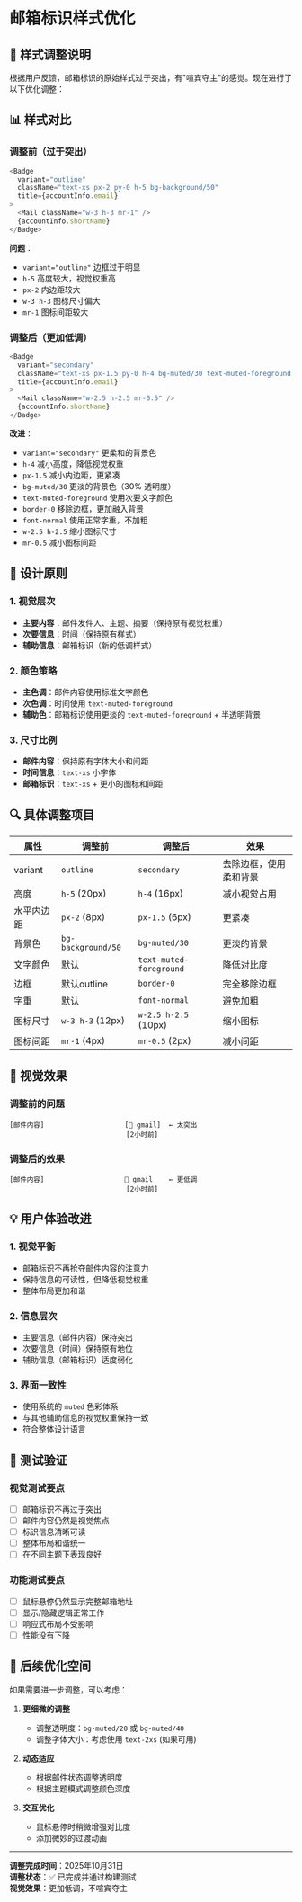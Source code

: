 # 邮箱标识样式优化

## 🎨 样式调整说明

根据用户反馈，邮箱标识的原始样式过于突出，有"喧宾夺主"的感觉。现在进行了以下优化调整：

## 📊 样式对比

### 调整前（过于突出）
```typescript
<Badge 
  variant="outline" 
  className="text-xs px-2 py-0 h-5 bg-background/50"
  title={accountInfo.email}
>
  <Mail className="w-3 h-3 mr-1" />
  {accountInfo.shortName}
</Badge>
```

**问题**：
- `variant="outline"` 边框过于明显
- `h-5` 高度较大，视觉权重高
- `px-2` 内边距较大
- `w-3 h-3` 图标尺寸偏大
- `mr-1` 图标间距较大

### 调整后（更加低调）
```typescript
<Badge 
  variant="secondary" 
  className="text-xs px-1.5 py-0 h-4 bg-muted/30 text-muted-foreground border-0 font-normal"
  title={accountInfo.email}
>
  <Mail className="w-2.5 h-2.5 mr-0.5" />
  {accountInfo.shortName}
</Badge>
```

**改进**：
- `variant="secondary"` 更柔和的背景色
- `h-4` 减小高度，降低视觉权重
- `px-1.5` 减小内边距，更紧凑
- `bg-muted/30` 更淡的背景色（30% 透明度）
- `text-muted-foreground` 使用次要文字颜色
- `border-0` 移除边框，更加融入背景
- `font-normal` 使用正常字重，不加粗
- `w-2.5 h-2.5` 缩小图标尺寸
- `mr-0.5` 减小图标间距

## 🎯 设计原则

### 1. 视觉层次
- **主要内容**：邮件发件人、主题、摘要（保持原有视觉权重）
- **次要信息**：时间（保持原有样式）
- **辅助信息**：邮箱标识（新的低调样式）

### 2. 颜色策略
- **主色调**：邮件内容使用标准文字颜色
- **次色调**：时间使用 `text-muted-foreground`
- **辅助色**：邮箱标识使用更淡的 `text-muted-foreground` + 半透明背景

### 3. 尺寸比例
- **邮件内容**：保持原有字体大小和间距
- **时间信息**：`text-xs` 小字体
- **邮箱标识**：`text-xs` + 更小的图标和间距

## 🔍 具体调整项目

| 属性 | 调整前 | 调整后 | 效果 |
|------|--------|--------|------|
| variant | `outline` | `secondary` | 去除边框，使用柔和背景 |
| 高度 | `h-5` (20px) | `h-4` (16px) | 减小视觉占用 |
| 水平内边距 | `px-2` (8px) | `px-1.5` (6px) | 更紧凑 |
| 背景色 | `bg-background/50` | `bg-muted/30` | 更淡的背景 |
| 文字颜色 | 默认 | `text-muted-foreground` | 降低对比度 |
| 边框 | 默认outline | `border-0` | 完全移除边框 |
| 字重 | 默认 | `font-normal` | 避免加粗 |
| 图标尺寸 | `w-3 h-3` (12px) | `w-2.5 h-2.5` (10px) | 缩小图标 |
| 图标间距 | `mr-1` (4px) | `mr-0.5` (2px) | 减小间距 |

## 🎨 视觉效果

### 调整前的问题
```
[邮件内容]                    [📧 gmail]  ← 太突出
                             [2小时前]
```

### 调整后的效果
```
[邮件内容]                    📧 gmail    ← 更低调
                             [2小时前]
```

## 💡 用户体验改进

### 1. 视觉平衡
- 邮箱标识不再抢夺邮件内容的注意力
- 保持信息的可读性，但降低视觉权重
- 整体布局更加和谐

### 2. 信息层次
- 主要信息（邮件内容）保持突出
- 次要信息（时间）保持原有地位
- 辅助信息（邮箱标识）适度弱化

### 3. 界面一致性
- 使用系统的 `muted` 色彩体系
- 与其他辅助信息的视觉权重保持一致
- 符合整体设计语言

## 🧪 测试验证

### 视觉测试要点
- [ ] 邮箱标识不再过于突出
- [ ] 邮件内容仍然是视觉焦点
- [ ] 标识信息清晰可读
- [ ] 整体布局和谐统一
- [ ] 在不同主题下表现良好

### 功能测试要点
- [ ] 鼠标悬停仍然显示完整邮箱地址
- [ ] 显示/隐藏逻辑正常工作
- [ ] 响应式布局不受影响
- [ ] 性能没有下降

## 📝 后续优化空间

如果需要进一步调整，可以考虑：

1. **更细微的调整**
   - 调整透明度：`bg-muted/20` 或 `bg-muted/40`
   - 调整字体大小：考虑使用 `text-2xs` (如果可用)

2. **动态适应**
   - 根据邮件状态调整透明度
   - 根据主题模式调整颜色深度

3. **交互优化**
   - 鼠标悬停时稍微增强对比度
   - 添加微妙的过渡动画

---

**调整完成时间**：2025年10月31日  
**调整状态**：✅ 已完成并通过构建测试  
**视觉效果**：更加低调，不喧宾夺主